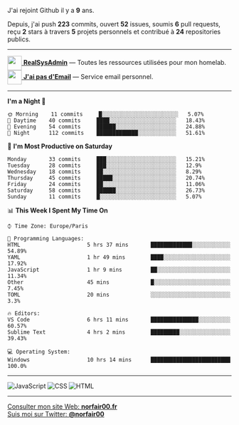 J'ai rejoint Github il y a **9** ans.

Depuis, j'ai push **223** commits, ouvert **52** issues, soumis **6** pull requests, reçu **2** stars à travers **5** projets personnels et contribué à **24** repositories publics.

---

[<img src="https://avatars2.githubusercontent.com/u/64165263?s=96&v=4" width="32" height="32" align="center"> **RealSysAdmin**](https://github.com/realsysadmin-icu) — Toutes les ressources utilisées pour mon homelab.  
[<img src="https://avatars1.githubusercontent.com/u/65110091?s=96&v=4" width="32" height="32" align="center"> **J'ai pas d'Email**](https://github.com/jaipasdemail) — Service email personnel.  

---

<!--START_SECTION:waka-->
**I'm a Night 🦉** 

```text
🌞 Morning    11 commits     █░░░░░░░░░░░░░░░░░░░░░░░░   5.07% 
🌆 Daytime    40 commits     ████░░░░░░░░░░░░░░░░░░░░░   18.43% 
🌃 Evening    54 commits     ██████░░░░░░░░░░░░░░░░░░░   24.88% 
🌙 Night      112 commits    █████████████░░░░░░░░░░░░   51.61%

```
📅 **I'm Most Productive on Saturday** 

```text
Monday       33 commits     ███░░░░░░░░░░░░░░░░░░░░░░   15.21% 
Tuesday      28 commits     ███░░░░░░░░░░░░░░░░░░░░░░   12.9% 
Wednesday    18 commits     ██░░░░░░░░░░░░░░░░░░░░░░░   8.29% 
Thursday     45 commits     █████░░░░░░░░░░░░░░░░░░░░   20.74% 
Friday       24 commits     ██░░░░░░░░░░░░░░░░░░░░░░░   11.06% 
Saturday     58 commits     ██████░░░░░░░░░░░░░░░░░░░   26.73% 
Sunday       11 commits     █░░░░░░░░░░░░░░░░░░░░░░░░   5.07%

```


📊 **This Week I Spent My Time On** 

```text
⌚︎ Time Zone: Europe/Paris

💬 Programming Languages: 
HTML                     5 hrs 37 mins       █████████████░░░░░░░░░░░░   54.89% 
YAML                     1 hr 49 mins        ████░░░░░░░░░░░░░░░░░░░░░   17.92% 
JavaScript               1 hr 9 mins         ██░░░░░░░░░░░░░░░░░░░░░░░   11.34% 
Other                    45 mins             █░░░░░░░░░░░░░░░░░░░░░░░░   7.45% 
TOML                     20 mins             ░░░░░░░░░░░░░░░░░░░░░░░░░   3.3%

🔥 Editors: 
VS Code                  6 hrs 11 mins       ███████████████░░░░░░░░░░   60.57% 
Sublime Text             4 hrs 2 mins        █████████░░░░░░░░░░░░░░░░   39.43%

💻 Operating System: 
Windows                  10 hrs 14 mins      █████████████████████████   100.0%

```


<!--END_SECTION:waka-->

---

![JavaScript](https://img.shields.io/static/v1?style=for-the-badge&label=JavaScript&color=555&labelColor=%23f1e05a&message=67.7%25)
![CSS](https://img.shields.io/static/v1?style=for-the-badge&label=CSS&color=555&labelColor=%23563d7c&message=18.8%25)
![HTML](https://img.shields.io/static/v1?style=for-the-badge&label=HTML&color=555&labelColor=%23e34c26&message=13.4%25)

---

[Consulter mon site Web: **norfair00.fr**](https://norfair00.fr/)  
[Suis moi sur Twitter: **@norfair00**](https://twitter.com/norfair00)
